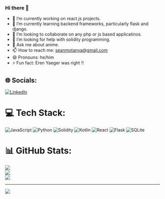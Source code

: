 ### Hi there 👋

- 🔭 I’m currently working on react.js projects.
- 🌱 I’m currently learning backend frameworks, particularly flask and django.
- 👯 I’m looking to collaborate on any php or js based applicatinos.
- 🤔 I’m looking for help with solidity programming.
- 💬 Ask me about anime.
- 📫 How to reach me: seanmotanya@gmail.com
- 😄 Pronouns: he/him
- ⚡ Fun fact: Eren Yaeger was right !!


## 🌐 Socials:
[![LinkedIn](https://img.shields.io/badge/LinkedIn-%230077B5.svg?logo=linkedin&logoColor=white)](https://linkedin.com/in/sean-motanya-7189422a0) 

# 💻 Tech Stack:
![JavaScript](https://img.shields.io/badge/javascript-%23323330.svg?style=for-the-badge&logo=javascript&logoColor=%23F7DF1E) ![Python](https://img.shields.io/badge/python-3670A0?style=for-the-badge&logo=python&logoColor=ffdd54) ![Solidity](https://img.shields.io/badge/Solidity-%23363636.svg?style=for-the-badge&logo=solidity&logoColor=white) ![Kotlin](https://img.shields.io/badge/kotlin-%237F52FF.svg?style=for-the-badge&logo=kotlin&logoColor=white) ![React](https://img.shields.io/badge/react-%2320232a.svg?style=for-the-badge&logo=react&logoColor=%2361DAFB) ![Flask](https://img.shields.io/badge/flask-%23000.svg?style=for-the-badge&logo=flask&logoColor=white) ![SQLite](https://img.shields.io/badge/sqlite-%2307405e.svg?style=for-the-badge&logo=sqlite&logoColor=white)
# 📊 GitHub Stats:
![](https://github-readme-stats.vercel.app/api?username=agent19music&theme=dark&hide_border=false&include_all_commits=false&count_private=false)<br/>
![](https://github-readme-streak-stats.herokuapp.com/?user=agent19music&theme=dark&hide_border=false)<br/>
![](https://github-readme-stats.vercel.app/api/top-langs/?username=agent19music&theme=dark&hide_border=false&include_all_commits=false&count_private=false&layout=compact)



---
[![](https://visitcount.itsvg.in/api?id=agent19music&icon=0&color=0)](https://visitcount.itsvg.in)

<!-- Proudly created with GPRM ( https://gprm.itsvg.in ) -->

<!--START_SECTION:waka-->

<!--END_SECTION:waka-->

